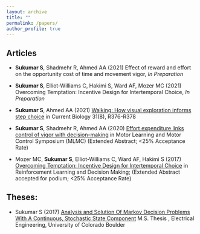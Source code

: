 ```yaml
---
layout: archive
title: ""
permalink: /papers/
author_profile: true
---
```

## Articles
* __Sukumar S__, Shadmehr R, Ahmed AA (2021) Effect of reward and effort on the opportunity cost of time and movement vigor, *In Preparation*

* __Sukumar S__, Elliot-Williams C, Hakimi S, Ward AF,  Mozer MC (2021) Overcoming Temptation: Incentive Design for Intertemporal Choice, *In Preparation*

* __Sukumar S__, Ahmed AA (2021) [Walking: How visual exploration informs step choice](http://ssukumar.github.io/files/CB_dispatch_Sukumar_Ahmed.pdf) in Current Biology 31(8), R376-R378

* __Sukumar S__, Shadmehr R, Ahmed AA (2020) [Effort expenditure links control of vigor with decision-making](http://ssukumar.github.io/files/MLMC_abstract_final.pdf) in Motor Learning and Motor Control Symposium (MLMC) (Extended Abstract; <25% Acceptance Rate)

* Mozer MC, __Sukumar S__, Elliot-Williams C, Ward AF, Hakimi S (2017) [Overcoming Temptation: Incentive Design for Intertemporal Choice](http://ssukumar.github.io/files/rldm_2017.pdf) in Reinforcement Learning and Decision Making; (Extended Abstract accepted for podium; <25% Acceptance Rate)

## Theses:
* Sukumar S (2017) [Analysis and Solution Of Markov Decision Problems With A Continuous, Stochastic State Component](http://ssukumar.github.io/files/MS_thesis.pdf) M.S. Thesis , Electrical Engineering, University of Colorado Boulder
